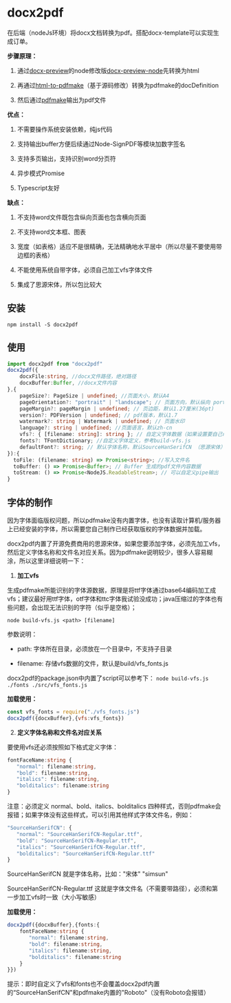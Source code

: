 # docx2pdf

在后端（nodeJs环境）将docx文档转换为pdf。搭配docx-template可以实现生成订单。

**步骤原理：**

1. 通过[docx-preview](https://github.com/VolodymyrBaydalka/docxjs)的node修改版[docx-preview-node](https://github.com/ifeda/docx-preview-node)先转换为html

2. 再通过[html-to-pdfmake](https://github.com/Aymkdn/html-to-pdfmake)（基于源码修改）转换为pdfmake的docDefinition

3. 然后通过[pdfmake](https://www.npmjs.com/package/pdfmake)输出为pdf文件

**优点：**

1. 不需要操作系统安装依赖，纯js代码

2. 支持输出buffer方便后续通过Node-SignPDF等模块加数字签名

3. 支持多页输出，支持识别word分页符

4. 异步模式Promise

5. Typescript友好

**缺点：**

1. 不支持word文件既包含纵向页面也包含横向页面

2. 不支持word文本框、图表

3. 宽度（如表格）适应不是很精确，无法精确地水平居中（所以尽量不要使用带边框的表格）

4. 不能使用系统自带字体，必须自己加工vfs字体文件

5. 集成了思源宋体，所以包比较大

## 安装

`npm install -S docx2pdf`

## 使用

```typescript
import docx2pdf from "docx2pdf"
docx2pdf({
    docxFile:string, //docx文件路径，绝对路径
    docxBuffer:Buffer, //docx文件内容
},{
    pageSize?: PageSize | undefined; //页面大小，默认A4
    pageOrientation?: "portrait" | "landscape"; // 页面方向，默认纵向 portrait
    pageMargin?: pageMargin | undefined; // 页边距，默认1.27厘米(36pt)
    version?: PDFVersion | undefined; // pdf版本，默认1.7
    watermark?: string | Watermark | undefined; // 页面水印
    language?: string | undefined; //页面语言，默认zh-cn
    vfs?: { [filename: string]: string }; // 自定义字体数据（如果设置要自己require加载哦），注意这里的filename是fonts中normal、bold、italics、bolditalics对应的filename
    fonts?: TFontDictionary; //自定义字体定义，参考build-vfs.js
    defaultFont?: string; // 默认字体名称，默认SourceHanSerifCN （思源宋体）
}):{
  toFile: (filename: string) => Promise<string>; //写入文件名
  toBuffer: () => Promise<Buffer>; // Buffer 生成的pdf文件内容数据
  toStream: () => Promise<NodeJS.ReadableStream>; // 可以自定义pipe输出
}
```

## 字体的制作

因为字体面临版权问题，所以pdfmake没有内置字体，也没有读取计算机/服务器上已经安装的字体，所以需要您自己制作已经获取版权的字体数据并加载。

docx2pdf内置了开源免费商用的思源宋体，如果您要添加字体，必须先加工vfs，然后定义字体名称和文件名对应关系。因为pdfmake说明较少，很多人容易糊涂，所以这里详细说明一下：

1. **加工vfs** 

生成pdfmake所能识别的字体源数据，原理是将ttf字体通过base64编码加工成vfs；建议最好用ttf字体，otf字体和ttc字体我试验没成功；java压缩过的字体也有些问题，会出现无法识别的字符（似乎是空格）；

`node build-vfs.js <path> [filename]`

参数说明：

- path: 字体所在目录，必须放在一个目录中，不支持子目录

- filename: 存储vfs数据的文件，默认是build/vfs_fonts.js

docx2pdf的package.json中内置了script可以参考下： `node build-vfs.js ./fonts ./src/vfs_fonts.js`

**加载使用：**

```javascript
const vfs_fonts = require("./vfs_fonts.js")
docx2pdf({docxBuffer},{vfs:vfs_fonts})
```

2. **定义字体名称和文件名对应关系**

要使用vfs还必须按照如下格式定义字体：

```typescript
fontFaceName:string {
   "normal": filename:string,
   "bold": filename:string,
   "italics": filename:string,
   "bolditalics": filename:string
}
```

注意：必须定义 normal、bold、italics、bolditalics 四种样式，否则pdfmake会报错；如果字体没有这些样式，可以引用其他样式字体文件名，例如：

```javascript
"SourceHanSerifCN": {
   "normal": "SourceHanSerifCN-Regular.ttf",
   "bold": "SourceHanSerifCN-Regular.ttf",
   "italics": "SourceHanSerifCN-Regular.ttf",
   "bolditalics": "SourceHanSerifCN-Regular.ttf"
}
```

SourceHanSerifCN 就是字体名称，比如："宋体" "simsun"

SourceHanSerifCN-Regular.ttf 这就是字体文件名（不需要带路径），必须和第一步加工vfs时一致（大小写敏感）

**加载使用：**

```typescript
docx2pdf({docxBuffer},{fonts:{
    fontFaceName:string {
       "normal": filename:string,
       "bold": filename:string,
       "italics": filename:string,
       "bolditalics": filename:string
    }
}})
```

提示：即时自定义了vfs和fonts也不会覆盖docx2pdf内置的“SourceHanSerifCN"和pdfmake内置的"Roboto"（没有Roboto会报错）
